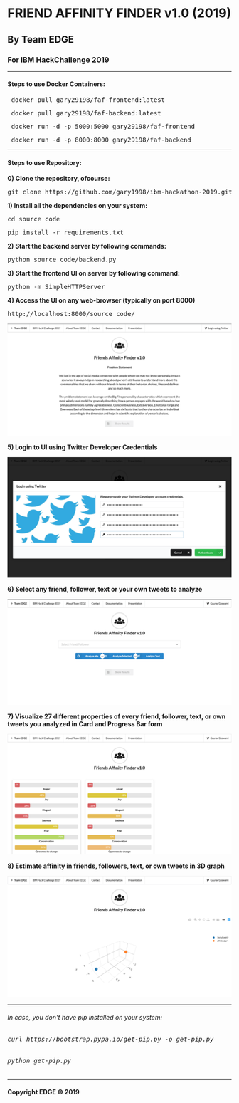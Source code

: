 # FRIEND AFFINITY FINDER v1.0 (2019) #
## By Team EDGE ##
### For IBM HackChallenge 2019 ###
<hr>

#### Steps to use Docker Containers: ####
<pre> docker pull gary29198/faf-frontend:latest </pre>
<pre> docker pull gary29198/faf-backend:latest </pre>
<pre> docker run -d -p 5000:5000 gary29198/faf-frontend </pre>
<pre> docker run -d -p 8000:8000 gary29198/faf-backend </pre>
<hr>

#### Steps to use Repository: ####

**0) Clone the repository, ofcourse:**
<pre>git clone https://github.com/gary1998/ibm-hackathon-2019.git</pre>

**1) Install all the dependencies on your system:**
<pre>cd source_code</pre>
<pre>pip install -r requirements.txt</pre>

**2) Start the backend server by following commands:**
<pre>python source_code/backend.py</pre>

**3) Start the frontend UI on server by following command:**
<pre>python -m SimpleHTTPServer</pre>

**4) Access the UI on any web-browser (typically on port 8000)**
<pre>http://localhost:8000/source_code/</pre>

![Dashboard](https://github.com/gary1998/ibm-hackathon-2019/blob/master/source_code/dashboard.png)

**5) Login to UI using Twitter Developer Credentials**

![Login](https://github.com/gary1998/ibm-hackathon-2019/blob/master/source_code/login.png)

**6) Select any friend, follower, text or your own tweets to analyze**

![Analysis](https://github.com/gary1998/ibm-hackathon-2019/blob/master/source_code/ff.png)

**7) Visualize 27 different properties of every friend, follower, text, or own tweets you analyzed in Card and Progress Bar form**

![Cards](https://github.com/gary1998/ibm-hackathon-2019/blob/master/source_code/cards.png)


**8) Estimate affinity in friends, followers, text, or own tweets in 3D graph**

![3D Affinity Graph](https://github.com/gary1998/ibm-hackathon-2019/blob/master/source_code/graph.png)

<hr>
<h6>In case, you don't have pip installed on your system:</h6>
<h6><pre>curl https://bootstrap.pypa.io/get-pip.py -o get-pip.py</pre></h6>
<h6><pre>python get-pip.py</pre></h6>
<hr>

#### Copyright EDGE &copy; 2019 #### 
